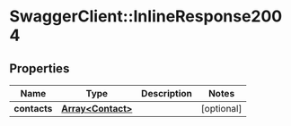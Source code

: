 # SwaggerClient::InlineResponse2004

## Properties
Name | Type | Description | Notes
------------ | ------------- | ------------- | -------------
**contacts** | [**Array&lt;Contact&gt;**](Contact.md) |  | [optional] 


